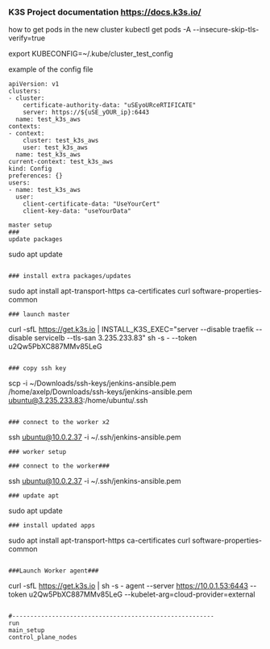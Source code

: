 ### K3S Project documentation https://docs.k3s.io/ ###


 how to get pods in the new cluster
kubectl get pods -A --insecure-skip-tls-verify=true

export KUBECONFIG=~/.kube/cluster_test_config

example of the config file 

```
apiVersion: v1
clusters:
- cluster:
    certificate-authority-data: "uSEyoURceRTIFICATE"
    server: https://${uSE_yOUR_ip}:6443
  name: test_k3s_aws
contexts:
- context:
    cluster: test_k3s_aws
    user: test_k3s_aws
  name: test_k3s_aws
current-context: test_k3s_aws
kind: Config
preferences: {}
users:
- name: test_k3s_aws
  user:
    client-certificate-data: "UseYourCert"
    client-key-data: "useYourData"
```

```
master setup
###
update packages
```
sudo apt update
```

### install extra packages/updates
```
sudo apt install apt-transport-https ca-certificates curl software-properties-common 
```
### launch master
```
curl -sfL https://get.k3s.io | INSTALL_K3S_EXEC="server --disable traefik --disable servicelb --tls-san 3.235.233.83" sh -s - --token u2Qw5PbXC887MMv85LeG
```

### copy ssh key
```
scp -i ~/Downloads/ssh-keys/jenkins-ansible.pem  /home/axelp/Downloads/ssh-keys/jenkins-ansible.pem ubuntu@3.235.233.83:/home/ubuntu/.ssh
```

### connect to the worker x2
```
ssh ubuntu@10.0.2.37 -i ~/.ssh/jenkins-ansible.pem 
```
### worker setup

### connect to the worker###
```
ssh ubuntu@10.0.2.37 -i ~/.ssh/jenkins-ansible.pem 
```
### update apt
```
sudo apt update
```
### install updated apps

```
sudo apt install apt-transport-https ca-certificates curl software-properties-common 
```

###Launch Worker agent###

```
curl -sfL https://get.k3s.io | sh -s - agent --server https://10.0.1.53:6443 --token u2Qw5PbXC887MMv85LeG --kubelet-arg=cloud-provider=external
```

#--------------------------------------------------------
run
main_setup
control_plane_nodes
